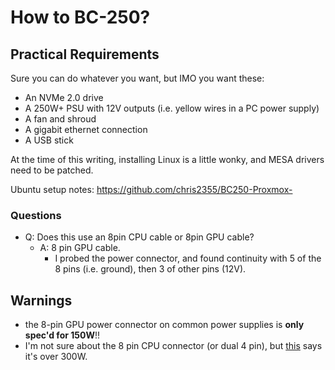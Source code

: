 # How to BC-250?

## Practical Requirements

Sure you can do whatever you want, but IMO you want these:

* An NVMe 2.0 drive
* A 250W+ PSU with 12V outputs (i.e. yellow wires in a PC power supply)
* A fan and shroud
* A gigabit ethernet connection
* A USB stick

At the time of this writing, installing Linux is a little wonky, and MESA drivers need to be patched.

Ubuntu setup notes: <https://github.com/chris2355/BC250-Proxmox->

### Questions

* Q: Does this use an 8pin CPU cable or 8pin GPU cable?
  * A: 8 pin GPU cable.
    * I probed the power connector, and found continuity with 5 of the 8 pins (i.e. ground), then 3 of other pins (12V).

## Warnings

* the 8-pin GPU power connector on common power supplies is **only spec'd for 150W**!!
* I'm not sure about the 8 pin CPU connector (or dual 4 pin), but [this](https://www.moddiy.com/pages/Power-Supply-Connectors-and-Pinouts.html) says it's over 300W.

